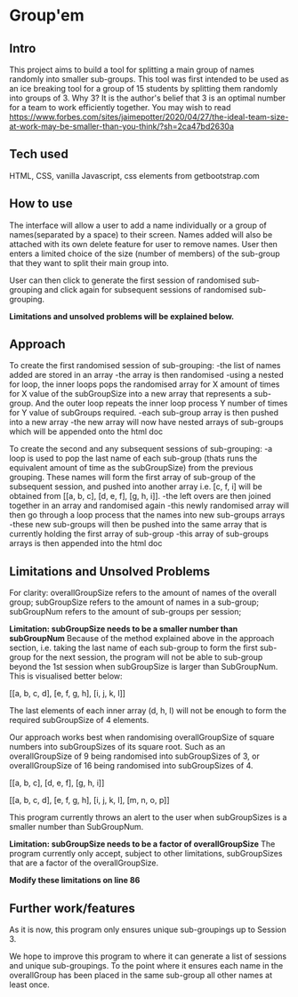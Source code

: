 # Group'em

## Intro
This project aims to build a tool for splitting a main group of names randomly into smaller sub-groups. This tool was first intended to be used as an ice breaking tool for a group of 15 students by splitting them randomly into groups of 3.
Why 3? It is the author's belief that 3 is an optimal number for a team to work efficiently together. You may wish to read https://www.forbes.com/sites/jaimepotter/2020/04/27/the-ideal-team-size-at-work-may-be-smaller-than-you-think/?sh=2ca47bd2630a

## Tech used
HTML, CSS, vanilla Javascript, css elements from getbootstrap.com

## How to use
The interface will allow a user to add a name individually or a group of names(separated by a space) to their screen. Names added will also be attached with its own delete feature for user to remove names. User then enters a limited choice of the size (number of members) of the sub-group that they want to split their main group into.

User can then click to generate the first session of randomised sub-grouping and click again for subsequent sessions of randomised sub-grouping.

**Limitations and unsolved problems will be explained below.**

## Approach
To create the first randomised session of sub-grouping:
-the list of names added are stored in an array
-the array is then randomised
-using a nested for loop, the inner loops pops the randomised array for X amount of times for X value of the subGroupSize into a new array that represents a sub-group. And the outer loop repeats the inner loop process Y number of times for Y value of subGroups required.
-each sub-group array is then pushed into a new array
-the new array will now have nested arrays of sub-groups which will be appended onto the html doc

To create the second and any subsequent sessions of sub-grouping:
-a loop is used to pop the last name of each sub-group (thats runs the equivalent amount of time as the subGroupSize) from the previous grouping. These names will form the first array of sub-group of the subsequent session, and pushed into another array
i.e. [c, f, i] will be obtained from [[a, b, c], [d, e, f], [g, h, i]].
-the left overs are then joined together in an array and randomised again
-this newly randomised array will then go through a loop process that the names into new sub-groups arrays
-these new sub-groups will then be pushed into the same array that is currently holding the first array of sub-group
-this array of sub-groups arrays is then appended into the html doc

## Limitations and Unsolved Problems

For clarity:
overallGroupSize refers to the amount of names of the overall group;
subGroupSize refers to the amount of names in a sub-group;
subGroupNum refers to the amount of sub-groups per session;

**Limitation: subGroupSize needs to be a smaller number than subGroupNum**
Because of the method explained above in the approach section, i.e. taking the last name of each sub-group to form the first sub-group for the next session, the program will not be able to sub-group beyond the 1st session when subGroupSize is larger than SubGroupNum. This is visualised better below:

[[a, b, c, d],
 [e, f, g, h],
 [i, j, k, l]]

The last elements of each inner array (d, h, l) will not be enough to form the required subGroupSize of 4 elements. 

Our approach works best when randomising overallGroupSize of square numbers into subGroupSizes of its square root. Such as an overallGroupSize of 9 being randomised into subGroupSizes of 3, or overallGroupSize of 16 being randomised into subGroupSizes of 4.

[[a, b, c],
 [d, e, f],
 [g, h, i]]

[[a, b, c, d],
 [e, f, g, h],
 [i, j, k, l],
 [m, n, o, p]]

 This program currently throws an alert to the user when subGroupSizes is a smaller number than SubGroupNum.

**Limitation: subGroupSize needs to be a factor of overallGroupSize**
The program currently only accept, subject to other limitations, subGroupSizes that are a factor of the overallGroupSize. 

**Modify these limitations on line 86**

## Further work/features
As it is now, this program only ensures unique sub-groupings up to Session 3.

We hope to improve this program to where it can generate a list of sessions and unique sub-groupings. To the point where it ensures each name in the overallGroup has been placed in the same sub-group all other names at least once.